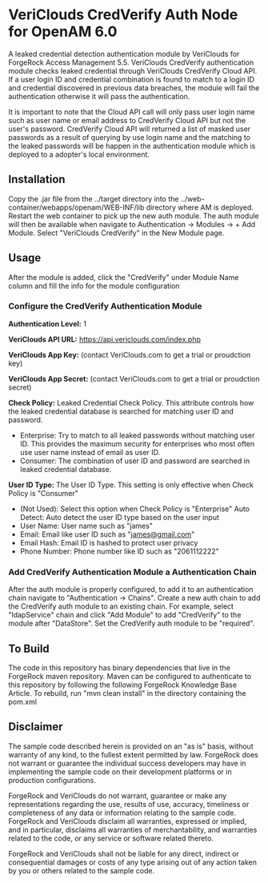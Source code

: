 # VeriClouds CredVerify Auth Node for OpenAM 6.0

A leaked credential detection authentication module by VeriClouds for ForgeRock Access Management 5.5. VeriClouds CredVerify authentication module checks leaked credential through VeriClouds CredVerify Cloud API. If a user login ID and credential combination is found to match to a login ID and credential discovered in previous data breaches, the module will fail the authentication otherwise it will pass the authentication.

It is important to note that the Cloud API call will only pass user login name such as user name or email address to CredVerify Cloud API but not the user's password. CredVerify Cloud API will returned a list of masked user passwords as a result of querying by use login name and the matching to the leaked passwords will be happen in the authentication module which is deployed to a adopter's local environment.

## Installation
Copy the .jar file from the ../target directory into the ../web-container/webapps/openam/WEB-INF/lib directory where AM is deployed. Restart the web container to pick up the new auth module. The auth module will then be available when navigate to Authentication -> Modules -> + Add Module. Select "VeriClouds CredVerify" in the New Module page.

## Usage
After the module is added, click the "CredVerify" under Module Name column and fill the info for the module configuration

### Configure the CredVerify Authentication Module
**Authentication Level:** 1

**VeriClouds API URL:** https://api.vericlouds.com/index.php

**VeriClouds App Key:** (contact VeriClouds.com to get a trial or proudction key)

**VeriClouds App Secret:** (contact VeriClouds.com to get a trial or proudction secret)

**Check Policy:** Leaked Credential Check Policy. This attribute controls how the leaked credential database is searched for matching user ID and password.

* Enterprise: Try to match to all leaked passwords without matching user ID. This provides the maximum security for enterprises who most often use user name instead of email as user ID.
* Consumer: The combination of user ID and password are searched in leaked credential database.

**User ID Type:** The User ID Type. This setting is only effective when Check Policy is "Consumer"

* (Not Used): Select this option when Check Policy is "Enterprise"
Auto Detect: Auto detect the user ID type based on the user input
* User Name: User name such as "james"
* Email: Email like user ID such as "james@gmail.com"
* Email Hash: Email ID is hashed to protect user privacy
* Phone Number: Phone number like ID such as "2061112222"

### Add CredVerify Authentication Module a Authentication Chain
After the auth module is properly configured, to add it to an authentication chain navigate to "Authentication -> Chains". Create a new auth chain to add the CredVerify auth module to an existing chain. For example, select "ldapService" chain and click "Add Module" to add "CredVerify" to the module after "DataStore". Set the CredVerify auth module to be "required".


## To Build
The code in this repository has binary dependencies that live in the ForgeRock maven repository. Maven can be configured to authenticate to this repository by following the following ForgeRock Knowledge Base Article. To rebuild, run "mvn clean install" in the directory containing the pom.xml

## Disclaimer
The sample code described herein is provided on an "as is" basis, without warranty of any kind, to the fullest extent permitted by law. ForgeRock does not warrant or guarantee the individual success developers may have in implementing the sample code on their development platforms or in production configurations.

ForgeRock and VeriClouds do not warrant, guarantee or make any representations regarding the use, results of use, accuracy, timeliness or completeness of any data or information relating to the sample code. ForgeRock and VeriClouds disclaim all warranties, expressed or implied, and in particular, disclaims all warranties of merchantability, and warranties related to the code, or any service or software related thereto.

ForgeRock and VeriClouds shall not be liable for any direct, indirect or consequential damages or costs of any type arising out of any action taken by you or others related to the sample code.
